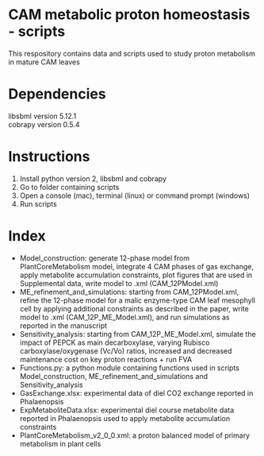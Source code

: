 # CAM metabolic proton homeostasis - scripts
This respository contains data and scripts used to study proton metabolism in mature CAM leaves
# Dependencies
libsbml version 5.12.1<br>
cobrapy version 0.5.4<br>
# Instructions
1. Install python version 2, libsbml and cobrapy<br>
2. Go to folder containing scripts<br>
3. Open a console (mac), terminal (linux) or command prompt (windows)<br>
4. Run scripts<br>
# Index
  * Model_construction: generate 12-phase model from PlantCoreMetabolism model, integrate 4 CAM phases of gas exchange, apply metabolite accumulation constraints, plot figures that are used in Supplemental data, write model to .xml (CAM_12PModel.xml)<br>
  * ME_refinement_and_simulations: starting from CAM_12PModel.xml, refine the 12-phase model for a malic enzyme-type CAM leaf mesophyll cell by applying additional constraints as described in the paper, write model to .xml (CAM_12P_ME_Model.xml), and run simulations as reported in the manuscript<br>
  * Sensitivity_analysis: starting from CAM_12P_ME_Model.xml, simulate the impact of PEPCK as main decarboxylase, varying Rubisco carboxylase/oxygenase (Vc/Vo) ratios, increased and decreased maintenance cost on key proton reactions + run FVA<br>
  * Functions.py: a python module containing functions used in scripts Model_construction, ME_refinement_and_simulations and Sensitivity_analysis<br>
  * GasExchange.xlsx: experimental data of diel CO2 exchange reported in Phalaenopsis<br>
  * ExpMetaboliteData.xlsx: experimental diel course metabolite data reported in Phalaenopsis used to apply metabolite accumulation constraints<br>
  * PlantCoreMetabolism_v2_0_0.xml: a proton balanced model of primary metabolism in plant cells<br>
